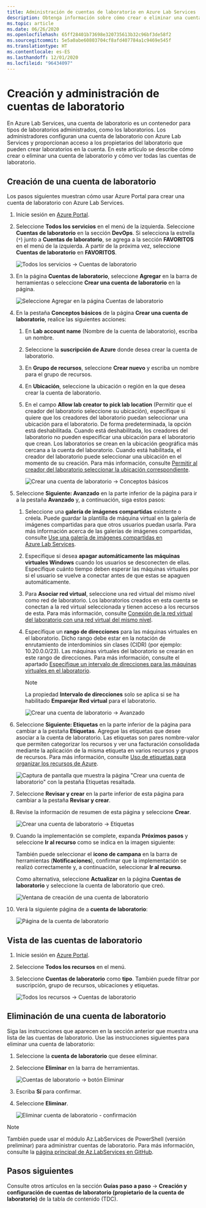 ```yaml
---
title: Administración de cuentas de laboratorio en Azure Lab Services | Microsoft Docs
description: Obtenga información sobre cómo crear o eliminar una cuenta de laboratorio y cómo ver todas las cuentas de laboratorio de una suscripción de Azure.
ms.topic: article
ms.date: 06/26/2020
ms.openlocfilehash: 65ff28401b73698e320735613b32c96bf3de58f2
ms.sourcegitcommit: 5e5a0abe60803704cf8afd407784a1c9469e545f
ms.translationtype: HT
ms.contentlocale: es-ES
ms.lasthandoff: 12/01/2020
ms.locfileid: "96434097"
---
```

# <a name="create-and-manage-lab-accounts"></a>Creación y administración de cuentas de laboratorio
En Azure Lab Services, una cuenta de laboratorio es un contenedor para tipos de laboratorios administrados, como los laboratorios. Los administradores configuran una cuenta de laboratorio con Azure Lab Services y proporcionan acceso a los propietarios del laboratorio que pueden crear laboratorios en la cuenta. En este artículo se describe cómo crear o eliminar una cuenta de laboratorio y cómo ver todas las cuentas de laboratorio.

## <a name="create-a-lab-account"></a>Creación de una cuenta de laboratorio
Los pasos siguientes muestran cómo usar Azure Portal para crear una cuenta de laboratorio con Azure Lab Services. 

1. Inicie sesión en [Azure Portal](https://portal.azure.com).
2. Seleccione **Todos los servicios** en el menú de la izquierda. Seleccione **Cuentas de laboratorio** en la sección **DevOps**. Si selecciona la estrella (`*`) junto a **Cuentas de laboratorio**, se agrega a la sección **FAVORITOS** en el menú de la izquierda. A partir de la próxima vez, seleccione **Cuentas de laboratorio** en **FAVORITOS**.

    ![Todos los servicios -> Cuentas de laboratorio](./media/tutorial-setup-lab-account/select-lab-accounts-service.png)
3. En la página **Cuentas de laboratorio**, seleccione **Agregar** en la barra de herramientas o seleccione **Crear una cuenta de laboratorio** en la página. 

    ![Seleccione Agregar en la página Cuentas de laboratorio](./media/tutorial-setup-lab-account/add-lab-account-button.png)
4. En la pestaña **Conceptos básicos** de la página **Crear una cuenta de laboratorio**, realice las siguientes acciones: 
    1. En **Lab account name** (Nombre de la cuenta de laboratorio), escriba un nombre. 
    2. Seleccione la **suscripción de Azure** donde desea crear la cuenta de laboratorio.
    3. En **Grupo de recursos**, seleccione **Crear nuevo** y escriba un nombre para el grupo de recursos.
    4. En **Ubicación**, seleccione la ubicación o región en la que desea crear la cuenta de laboratorio.
    5. En el campo **Allow lab creator to pick lab location** (Permitir que el creador del laboratorio seleccione su ubicación), especifique si quiere que los creadores del laboratorio puedan seleccionar una ubicación para el laboratorio. De forma predeterminada, la opción está deshabilitada. Cuando está deshabilitada, los creadores del laboratorio no pueden especificar una ubicación para el laboratorio que crean. Los laboratorios se crean en la ubicación geográfica más cercana a la cuenta del laboratorio. Cuando está habilitada, el creador del laboratorio puede seleccionar una ubicación en el momento de su creación. Para más información, consulte [Permitir al creador del laboratorio seleccionar la ubicación correspondiente](allow-lab-creator-pick-lab-location.md). 

        ![Crear una cuenta de laboratorio -> Conceptos básicos](./media/how-to-manage-lab-accounts/create-lab-account-basics.png)
5. Seleccione **Siguiente: Avanzado** en la parte inferior de la página para ir a la pestaña **Avanzado** y, a continuación, siga estos pasos: 
    1. Seleccione una **galería de imágenes compartidas** existente o créela. Puede guardar la plantilla de máquina virtual en la galería de imágenes compartidas para que otros usuarios puedan usarla. Para más información acerca de las galerías de imágenes compartidas, consulte [Use una galería de imágenes compartidas en Azure Lab Services](how-to-use-shared-image-gallery.md).
    2. Especifique si desea **apagar automáticamente las máquinas virtuales Windows** cuando los usuarios se desconecten de ellas. Especifique cuánto tiempo deben esperar las máquinas virtuales por si el usuario se vuelve a conectar antes de que estas se apaguen automáticamente. 
    3. Para **Asociar red virtual**, seleccione una red virtual del mismo nivel como red de laboratorio. Los laboratorios creados en esta cuenta se conectan a la red virtual seleccionada y tienen acceso a los recursos de esta. Para más información, consulte [Conexión de la red virtual del laboratorio con una red virtual del mismo nivel](how-to-connect-peer-virtual-network.md).    
    8. Especifique un **rango de direcciones** para las máquinas virtuales en el laboratorio. Dicho rango debe estar en la notación de enrutamiento de interdominios sin clases (CIDR) (por ejemplo: 10.20.0.0/23). Las máquinas virtuales del laboratorio se crearán en este rango de direcciones. Para más información, consulte el apartado [Especifique un intervalo de direcciones para las máquinas virtuales en el laboratorio](how-to-connect-peer-virtual-network.md#specify-an-address-range-for-vms-in-the-lab-account).  

        > [!NOTE]
        > La propiedad **Intervalo de direcciones** solo se aplica si se ha habilitado **Emparejar Red virtual** para el laboratorio.

        ![Crear una cuenta de laboratorio -> Avanzado](./media/how-to-manage-lab-accounts/create-lab-account-advanced.png)  
6. Seleccione **Siguiente: Etiquetas** en la parte inferior de la página para cambiar a la pestaña **Etiquetas**. Agregue las etiquetas que desee asociar a la cuenta de laboratorio. Las etiquetas son pares nombre-valor que permiten categorizar los recursos y ver una facturación consolidada mediante la aplicación de la misma etiqueta en varios recursos y grupos de recursos. Para más información, consulte [Uso de etiquetas para organizar los recursos de Azure](../azure-resource-manager/management/tag-resources.md).

    ![Captura de pantalla que muestra la página "Crear una cuenta de laboratorio" con la pestaña Etiquetas resaltada.](./media/how-to-manage-lab-accounts/create-lab-account-tags.png)
7. Seleccione **Revisar y crear** en la parte inferior de esta página para cambiar a la pestaña **Revisar y crear**. 
4. Revise la información de resumen de esta página y seleccione **Crear**. 

    ![Crear una cuenta de laboratorio -> Etiquetas](./media/how-to-manage-lab-accounts/create-lab-account-review-create.png)
5. Cuando la implementación se complete, expanda **Próximos pasos** y seleccione **Ir al recurso** como se indica en la imagen siguiente: 

    También puede seleccionar el **icono de campana** en la barra de herramientas (**Notificaciones**), confirmar que la implementación se realizó correctamente y, a continuación, seleccionar **Ir al recurso**. 

    Como alternativa, seleccione **Actualizar** en la página **Cuentas de laboratorio** y seleccione la cuenta de laboratorio que creó. 

    ![Ventana de creación de una cuenta de laboratorio](./media/tutorial-setup-lab-account/go-to-lab-account.png)    
6. Verá la siguiente página de a **cuenta de laboratorio**:

    ![Página de la cuenta de laboratorio](./media/tutorial-setup-lab-account/lab-account-page.png)

## <a name="view-lab-accounts"></a>Vista de las cuentas de laboratorio
1. Inicie sesión en [Azure Portal](https://portal.azure.com).
2. Seleccione **Todos los recursos** en el menú. 
3. Seleccione **Cuentas de laboratorio** como **tipo**. 
    También puede filtrar por suscripción, grupo de recursos, ubicaciones y etiquetas. 

    ![Todos los recursos -> Cuentas de laboratorio](./media/how-to-manage-lab-accounts/all-resources-lab-accounts.png)


## <a name="delete-a-lab-account"></a>Eliminación de una cuenta de laboratorio
Siga las instrucciones que aparecen en la sección anterior que muestra una lista de las cuentas de laboratorio. Use las instrucciones siguientes para eliminar una cuenta de laboratorio: 

1. Seleccione la **cuenta de laboratorio** que desee eliminar. 
2. Seleccione **Eliminar** en la barra de herramientas. 

    ![Cuentas de laboratorio -> botón Eliminar](./media/how-to-manage-lab-accounts/delete-button.png)
1. Escriba **Sí** para confirmar.
1. Seleccione **Eliminar**. 

    ![Eliminar cuenta de laboratorio - confirmación](./media/how-to-manage-lab-accounts/delete-lab-account-confirmation.png)

> [!NOTE]
> También puede usar el módulo Az.LabServices de PowerShell (versión preliminar) para administrar cuentas de laboratorio. Para más información, consulte la [página principal de Az.LabServices en GitHub](https://github.com/Azure/azure-devtestlab/tree/master/samples/ClassroomLabs/Modules/Library).

## <a name="next-steps"></a>Pasos siguientes
Consulte otros artículos en la sección **Guías paso a paso** -> **Creación y configuración de cuentas de laboratorio (propietario de la cuenta de laboratorio)** de la tabla de contenido (TDC). 